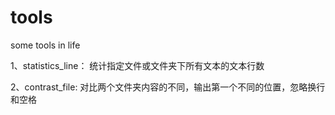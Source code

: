 # tools
some tools in life

1、statistics_line：
	统计指定文件或文件夹下所有文本的文本行数
	
2、contrast_file:
	对比两个文件夹内容的不同，输出第一个不同的位置，忽略换行和空格
